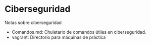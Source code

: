 # Ciberseguridad

Notas sobre ciberseguridad

- Comandos.md: Chuletario de comandos útiles en ciberseguridad.
- vagrant: Directorio para máquinas de práctica
